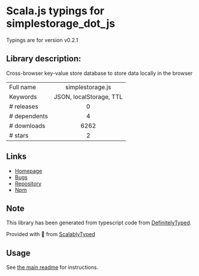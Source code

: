 
# Scala.js typings for simplestorage_dot_js

Typings are for version v0.2.1

## Library description:
Cross-browser key-value store database to store data locally in the browser

|                    |                 |
| ------------------ | :-------------: |
| Full name          | simplestorage.js |
| Keywords           | JSON, localStorage, TTL |
| # releases         | 0 |
| # dependents       | 4 |
| # downloads        | 6262 |
| # stars            | 2 |

## Links
- [Homepage](https://github.com/andris9/simpleStorage)
- [Bugs](https://github.com/andris9/simpleStorage/issues)
- [Repository](https://github.com/andris9/simpleStorage)
- [Npm](https://www.npmjs.com/package/simplestorage.js)
    


## Note
This library has been generated from typescript code from [DefinitelyTyped](https://definitelytyped.org).

Provided with :purple_heart: from [ScalablyTyped](https://github.com/oyvindberg/ScalablyTyped)

## Usage
See [the main readme](../../readme.md) for instructions.


